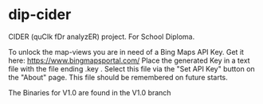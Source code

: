 # dip-cider
CIDER (quCIk fDr analyzER) project. For School Diploma.

To unlock the map-views you are in need of a Bing Maps API Key. Get it here: https://www.bingmapsportal.com/
Place the generated Key in a text file with the file ending .key . Select this file via the "Set API Key" button on the "About" page. This file should be remembered on future starts.

The Binaries for V1.0 are found in the V1.0 branch
